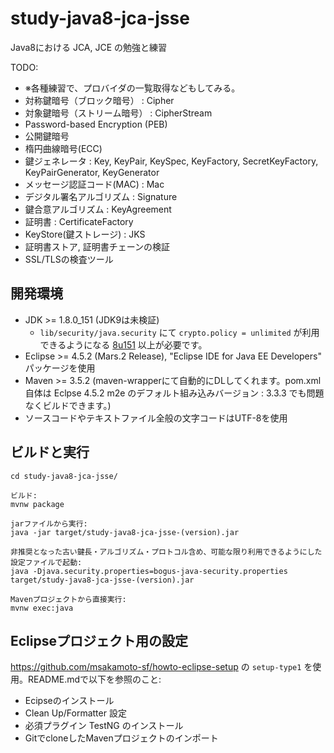 # study-java8-jca-jsse
Java8における JCA, JCE の勉強と練習

TODO:
- ※各種練習で、プロバイダの一覧取得などもしてみる。
- 対称鍵暗号（ブロック暗号） : Cipher
- 対象鍵暗号（ストリーム暗号） : CipherStream
- Password-based Encryption (PEB)
- 公開鍵暗号
- 楕円曲線暗号(ECC)
- 鍵ジェネレータ : Key, KeyPair, KeySpec, KeyFactory, SecretKeyFactory, KeyPairGenerator, KeyGenerator
- メッセージ認証コード(MAC) : Mac
- デジタル署名アルゴリズム : Signature
- 鍵合意アルゴリズム : KeyAgreement
- 証明書 : CertificateFactory
- KeyStore(鍵ストレージ) : JKS
- 証明書ストア, 証明書チェーンの検証
- SSL/TLSの検査ツール

## 開発環境

* JDK >= 1.8.0_151 (JDK9は未検証)
  * `lib/security/java.security` にて `crypto.policy = unlimited` が利用できるようになる [8u151](http://www.oracle.com/technetwork/java/javase/8u151-relnotes-3850493.html) 以上が必要です。
* Eclipse >= 4.5.2 (Mars.2 Release), "Eclipse IDE for Java EE Developers" パッケージを使用
* Maven >= 3.5.2 (maven-wrapperにて自動的にDLしてくれます。pom.xml自体は Eclpse 4.5.2 m2e のデフォルト組み込みバージョン : 3.3.3 でも問題なくビルドできます。)
* ソースコードやテキストファイル全般の文字コードはUTF-8を使用

## ビルドと実行

```
cd study-java8-jca-jsse/

ビルド:
mvnw package

jarファイルから実行:
java -jar target/study-java8-jca-jsse-(version).jar

非推奨となった古い鍵長・アルゴリズム・プロトコル含め、可能な限り利用できるようにした設定ファイルで起動:
java -Djava.security.properties=bogus-java-security.properties target/study-java8-jca-jsse-(version).jar

Mavenプロジェクトから直接実行:
mvnw exec:java
```

## Eclipseプロジェクト用の設定

https://github.com/msakamoto-sf/howto-eclipse-setup の `setup-type1` を使用。README.mdで以下を参照のこと:

* Ecipseのインストール
* Clean Up/Formatter 設定
* 必須プラグイン TestNG のインストール
* GitでcloneしたMavenプロジェクトのインポート 


